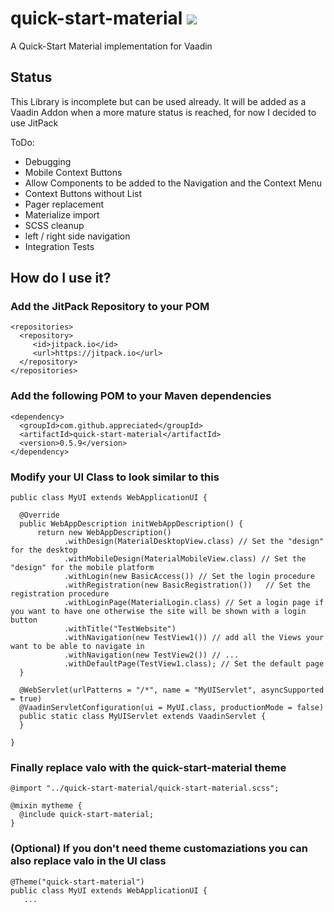 # quick-start-material [![](https://jitpack.io/v/appreciated/quick-start-material.svg)](https://jitpack.io/#appreciated/quick-start-material)
A Quick-Start Material implementation for Vaadin

## Status
This Library is incomplete but can be used already. It will be added as a Vaadin Addon when a more mature status is reached, for now I decided to use JitPack

ToDo:
* Debugging
* Mobile Context Buttons
* Allow Components to be added to the Navigation and the Context Menu 
* Context Buttons without List 
* Pager replacement
* Materialize import
* SCSS cleanup
* left / right side navigation
* Integration Tests

## How do I use it?

### Add the JitPack Repository to your POM

    <repositories>
      <repository>
         <id>jitpack.io</id>
         <url>https://jitpack.io</url>
      </repository>
    </repositories>

### Add the following POM to your Maven dependencies
  
    <dependency>
      <groupId>com.github.appreciated</groupId>
      <artifactId>quick-start-material</artifactId>
      <version>0.5.9</version>
    </dependency>
  
### Modify your UI Class to look similar to this
  
    public class MyUI extends WebApplicationUI {

      @Override
      public WebAppDescription initWebAppDescription() {
          return new WebAppDescription()
                .withDesign(MaterialDesktopView.class) // Set the "design" for the desktop
                .withMobileDesign(MaterialMobileView.class) // Set the "design" for the mobile platform
                .withLogin(new BasicAccess()) // Set the login procedure
                .withRegistration(new BasicRegistration())   // Set the registration procedure
                .withLoginPage(MaterialLogin.class) // Set a login page if you want to have one otherwise the site will be shown with a login button
                .withTitle("TestWebsite")
                .withNavigation(new TestView1()) // add all the Views your want to be able to navigate in
                .withNavigation(new TestView2()) // ...
                .withDefaultPage(TestView1.class); // Set the default page
      }

      @WebServlet(urlPatterns = "/*", name = "MyUIServlet", asyncSupported = true)
      @VaadinServletConfiguration(ui = MyUI.class, productionMode = false)
      public static class MyUIServlet extends VaadinServlet {
      }
      
    }

### Finally replace valo with the quick-start-material theme 
  
    @import "../quick-start-material/quick-start-material.scss";

    @mixin mytheme {
      @include quick-start-material;
    }

  
### (Optional) If you don't need theme customaziations you can also replace valo in the UI class

    @Theme("quick-start-material")
    public class MyUI extends WebApplicationUI {
       ...
